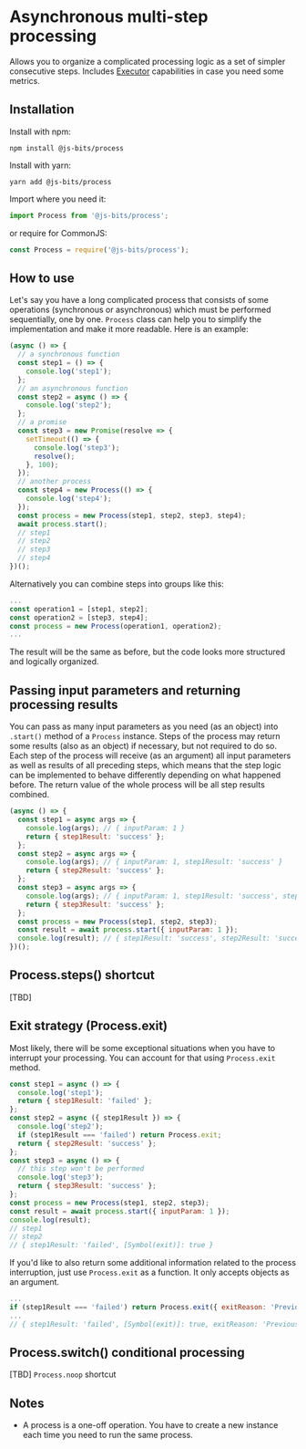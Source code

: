 # Asynchronous multi-step processing

Allows you to organize a complicated processing logic as a set of simpler consecutive steps. Includes [Executor](https://www.npmjs.com/package/@js-bits/executor) capabilities in case you need some metrics.

## Installation

Install with npm:

```
npm install @js-bits/process
```

Install with yarn:

```
yarn add @js-bits/process
```

Import where you need it:

```javascript
import Process from '@js-bits/process';
```

or require for CommonJS:

```javascript
const Process = require('@js-bits/process');
```

## How to use

Let's say you have a long complicated process that consists of some operations (synchronous or asynchronous) which must be performed sequentially, one by one. `Process` class can help you to simplify the implementation and make it more readable. Here is an example:

```javascript
(async () => {
  // a synchronous function
  const step1 = () => {
    console.log('step1');
  };
  // an asynchronous function
  const step2 = async () => {
    console.log('step2');
  };
  // a promise
  const step3 = new Promise(resolve => {
    setTimeout(() => {
      console.log('step3');
      resolve();
    }, 100);
  });
  // another process
  const step4 = new Process(() => {
    console.log('step4');
  });
  const process = new Process(step1, step2, step3, step4);
  await process.start();
  // step1
  // step2
  // step3
  // step4
})();
```

Alternatively you can combine steps into groups like this:

```javascript
...
const operation1 = [step1, step2];
const operation2 = [step3, step4];
const process = new Process(operation1, operation2);
...
```

The result will be the same as before, but the code looks more structured and logically organized.

## Passing input parameters and returning processing results

You can pass as many input parameters as you need (as an object) into `.start()` method of a `Process` instance.
Steps of the process may return some results (also as an object) if necessary, but not required to do so.
Each step of the process will receive (as an argument) all input parameters as well as results of all preceding steps,
which means that the step logic can be implemented to behave differently depending on what happened before.
The return value of the whole process will be all step results combined.

```javascript
(async () => {
  const step1 = async args => {
    console.log(args); // { inputParam: 1 }
    return { step1Result: 'success' };
  };
  const step2 = async args => {
    console.log(args); // { inputParam: 1, step1Result: 'success' }
    return { step2Result: 'success' };
  };
  const step3 = async args => {
    console.log(args); // { inputParam: 1, step1Result: 'success', step2Result: 'success' }
    return { step3Result: 'success' };
  };
  const process = new Process(step1, step2, step3);
  const result = await process.start({ inputParam: 1 });
  console.log(result); // { step1Result: 'success', step2Result: 'success', step3Result: 'success' }
})();
```

## Process.steps() shortcut

[TBD]

## Exit strategy (Process.exit)

Most likely, there will be some exceptional situations when you have to interrupt your processing.
You can account for that using `Process.exit` method.

```javascript
const step1 = async () => {
  console.log('step1');
  return { step1Result: 'failed' };
};
const step2 = async ({ step1Result }) => {
  console.log('step2');
  if (step1Result === 'failed') return Process.exit;
  return { step2Result: 'success' };
};
const step3 = async () => {
  // this step won't be performed
  console.log('step3');
  return { step3Result: 'success' };
};
const process = new Process(step1, step2, step3);
const result = await process.start({ inputParam: 1 });
console.log(result);
// step1
// step2
// { step1Result: 'failed', [Symbol(exit)]: true }
```

If you'd like to also return some additional information related to the process interruption,
just use `Process.exit` as a function. It only accepts objects as an argument.

```javascript
...
if (step1Result === 'failed') return Process.exit({ exitReason: 'Previous step has failed'});
...
// { step1Result: 'failed', [Symbol(exit)]: true, exitReason: 'Previous step has failed' }
```

## Process.switch() conditional processing

[TBD] `Process.noop` shortcut

## Notes

- A process is a one-off operation. You have to create a new instance each time you need to run the same process.
